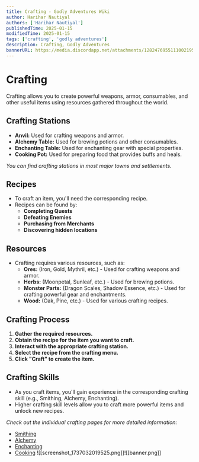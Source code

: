 ```yaml
---
title: Crafting - Godly Adventures Wiki 
author: Harihar Nautiyal
authors: ['Harihar Nautiyal']
publishedTime: 2025-01-15
modifiedTime: 2025-01-15
tags: ['crafting', 'godly adventures']
description: Crafting, Godly Adventures
bannerURL: https://media.discordapp.net/attachments/1282476955111002195/1320022281853865994/Press_to_continue1x.png?ex=678862cc&is=6787114c&hm=eb7ba818a67b4fc111b824b8e952717d6912ef93385c42d0cb9da1b954596a61&=&format=webp&quality=lossless&width=833&height=468
---
```


# Crafting

Crafting allows you to create powerful weapons, armor, consumables, and other useful items using resources gathered throughout the world.

## Crafting Stations

*   **Anvil:** Used for crafting weapons and armor.
*   **Alchemy Table:** Used for brewing potions and other consumables.
*   **Enchanting Table:** Used for enchanting gear with special properties.
*   **Cooking Pot:** Used for preparing food that provides buffs and heals.

*You can find crafting stations in most major towns and settlements.*

## Recipes

*   To craft an item, you'll need the corresponding recipe.
*   Recipes can be found by:
    *   **Completing Quests**
    *   **Defeating Enemies**
    *   **Purchasing from Merchants**
    *   **Discovering hidden locations**

## Resources

*   Crafting requires various resources, such as:
    *   **Ores:** (Iron, Gold, Mythril, etc.) - Used for crafting weapons and armor.
    *   **Herbs:** (Moonpetal, Sunleaf, etc.) - Used for brewing potions.
    *   **Monster Parts:** (Dragon Scales, Shadow Essence, etc.) - Used for crafting powerful gear and enchantments.
    *   **Wood:** (Oak, Pine, etc.) - Used for various crafting recipes.

## Crafting Process

1. **Gather the required resources.**
2. **Obtain the recipe for the item you want to craft.**
3. **Interact with the appropriate crafting station.**
4. **Select the recipe from the crafting menu.**
5. **Click "Craft" to create the item.**

## Crafting Skills

*   As you craft items, you'll gain experience in the corresponding crafting skill (e.g., Smithing, Alchemy, Enchanting).
*   Higher crafting skill levels allow you to craft more powerful items and unlock new recipes.

*Check out the individual crafting pages for more detailed information:*

*   [Smithing](Gameplay/Crafting/Smithing)
*   [Alchemy](Gameplay/Crafting/Alchemy)
*   [Enchanting](Gameplay/Crafting/Enchanting)
*   [Cooking](Gameplay/Crafting/Cooking)
![[screenshot_1737032019525.png]]![[banner.png]]